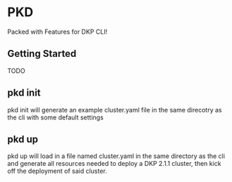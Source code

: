 # PKD

Packed with Features for DKP CLI!

## Getting Started

TODO

## pkd init

pkd init will generate an example cluster.yaml file in the same direcotry as the cli with some default settings

## pkd up 

pkd up will load in a file named cluster.yaml in the same directory as the cli and generate all resources needed to deploy a DKP 2.1.1 cluster, then kick off the deployment of said cluster.
